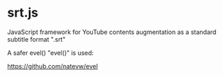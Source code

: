 # srt.js
JavaScript framework for YouTube contents augmentation as a standard subtitle format ".srt"

A safer evel() "evel()" is used:

https://github.com/natevw/evel
